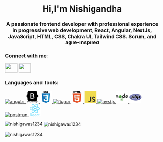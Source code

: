 <h1 align="center">Hi,I'm Nishigandha</h1>
<h3 align="center">A passionate frontend developer with professional experience in progressive web development, React, Angular, NextJs, JavaScript, HTML, CSS, Chakra UI, Tailwind CSS. Scrum, and agile-inspired </h3>


<h3 align="left">Connect with me:</h3> 
<p align="left">
<a href="https://www.linkedin.com/in/nishigandha-gawas-868935203/" target="blank"><img align="center" src="https://www.svgrepo.com/show/134579/linkedin.svg" alt="" height="30" width="40" /></a>
  <a href="gawasNishigandha@gmail.com" target="blank"><img align="center" src="https://www.svgrepo.com/show/452213/gmail.svg" alt="" height="30" width="40" /></a>
</p>

<h3 align="left">Languages and Tools:</h3>
<p align="left"> <a href="https://angular.io" target="_blank" rel="noreferrer"> <img src="https://angular.io/assets/images/logos/angular/angular.svg" alt="angular" width="40" height="40"/> </a> <a href="https://getbootstrap.com" target="_blank" rel="noreferrer"> <img src="https://raw.githubusercontent.com/devicons/devicon/master/icons/bootstrap/bootstrap-plain-wordmark.svg" alt="bootstrap" width="40" height="40"/> </a> <a href="https://www.w3schools.com/css/" target="_blank" rel="noreferrer"> <img src="https://raw.githubusercontent.com/devicons/devicon/master/icons/css3/css3-original-wordmark.svg" alt="css3" width="40" height="40"/> </a> <a href="https://www.figma.com/" target="_blank" rel="noreferrer"> <img src="https://www.vectorlogo.zone/logos/figma/figma-icon.svg" alt="figma" width="40" height="40"/> </a> <a href="https://www.w3.org/html/" target="_blank" rel="noreferrer"> <img src="https://raw.githubusercontent.com/devicons/devicon/master/icons/html5/html5-original-wordmark.svg" alt="html5" width="40" height="40"/> </a> <a href="https://developer.mozilla.org/en-US/docs/Web/JavaScript" target="_blank" rel="noreferrer"> <img src="https://raw.githubusercontent.com/devicons/devicon/master/icons/javascript/javascript-original.svg" alt="javascript" width="40" height="40"/> </a>  <a href="https://nextjs.org/" target="_blank" rel="noreferrer"> <img src="https://cdn.worldvectorlogo.com/logos/nextjs-2.svg" alt="nextjs" width="40" height="40"/> </a> <a href="https://nodejs.org" target="_blank" rel="noreferrer"> <img src="https://raw.githubusercontent.com/devicons/devicon/master/icons/nodejs/nodejs-original-wordmark.svg" alt="nodejs" width="40" height="40"/> </a> <a href="https://www.php.net" target="_blank" rel="noreferrer"> <img src="https://raw.githubusercontent.com/devicons/devicon/master/icons/php/php-original.svg" alt="php" width="40" height="40"/> </a> <a href="https://postman.com" target="_blank" rel="noreferrer"> <img src="https://www.vectorlogo.zone/logos/getpostman/getpostman-icon.svg" alt="postman" width="40" height="40"/> </a>  <a href="https://reactjs.org/" target="_blank" rel="noreferrer"> <img src="https://raw.githubusercontent.com/devicons/devicon/master/icons/react/react-original-wordmark.svg" alt="react" width="40" height="40"/> </a>  </p>

<p><img align="left" src="https://github-readme-stats.vercel.app/api/top-langs?username=nishigawas1234&show_icons=true&locale=en&layout=compact" alt="nishigawas1234" /></p>

<p>&nbsp;<img align="center" src="https://github-readme-stats.vercel.app/api?username=nishigawas1234&show_icons=true&locale=en" alt="nishigawas1234" /></p>

<p><img align="center" src="https://github-readme-streak-stats.herokuapp.com/?user=nishigawas1234&" alt="nishigawas1234" /></p>
